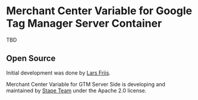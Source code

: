 # Merchant Center Variable for Google Tag Manager Server Container

TBD

## Open Source

Initial development was done by [Lars Friis](https://www.linkedin.com/in/lars-friis/).

Merchant Center Variable for GTM Server Side is developing and maintained by [Stape Team](https://stape.io/) under the Apache 2.0 license.
